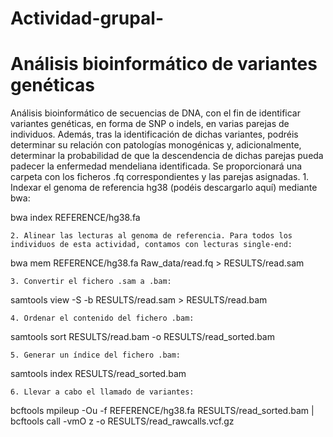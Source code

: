 # Actividad-grupal-

# Análisis bioinformático de variantes genéticas
Análisis bioinformático de secuencias de DNA, con el fin de identificar variantes genéticas, en forma de SNP o indels, en varias parejas de individuos. Además, tras la identificación de dichas variantes, podréis determinar su relación con patologías monogénicas y, adicionalmente, determinar la probabilidad de que la descendencia de dichas parejas pueda padecer la enfermedad mendeliana identificada.
Se proporcionará una carpeta con los ficheros .fq correspondientes y las parejas asignadas.
    1. Indexar el genoma de referencia hg38 (podéis descargarlo aquí) mediante bwa:

bwa index REFERENCE/hg38.fa

    2. Alinear las lecturas al genoma de referencia. Para todos los individuos de esta actividad, contamos con lecturas single-end:

bwa mem REFERENCE/hg38.fa Raw_data/read.fq > RESULTS/read.sam

    3. Convertir el fichero .sam a .bam:

samtools view -S -b RESULTS/read.sam > RESULTS/read.bam

    4. Ordenar el contenido del fichero .bam:

samtools sort RESULTS/read.bam -o RESULTS/read_sorted.bam

    5. Generar un índice del fichero .bam:

samtools index RESULTS/read_sorted.bam

    6. Llevar a cabo el llamado de variantes:

bcftools mpileup -Ou -f REFERENCE/hg38.fa RESULTS/read_sorted.bam | bcftools call -vmO z -o RESULTS/read_rawcalls.vcf.gz

